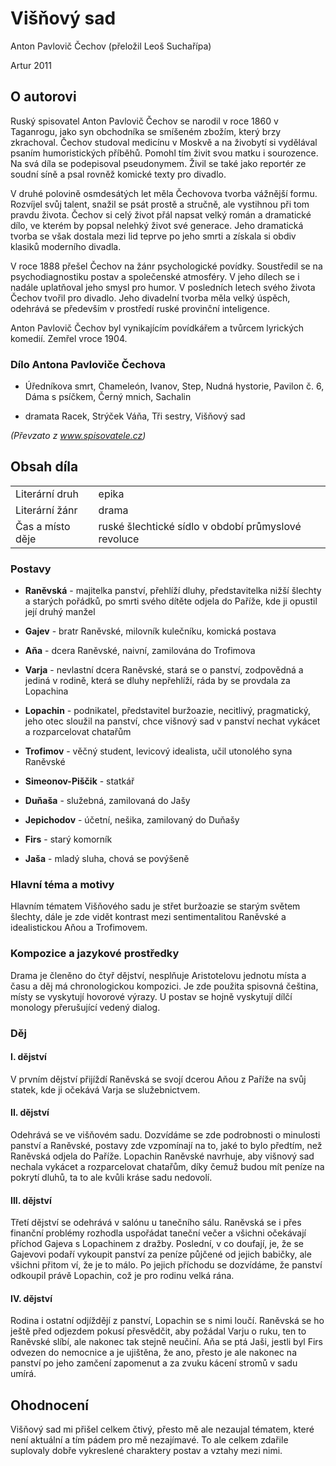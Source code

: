 # Višňový sad

Anton Pavlovič Čechov (přeložil Leoš Suchařípa)

Artur 2011

## O autorovi

Ruský spisovatel Anton Pavlovič Čechov se narodil v roce 1860 v Taganrogu, jako syn obchodníka se smíšeném zbožím, který brzy zkrachoval. Čechov studoval medicínu v Moskvě a na živobytí si vydělával psaním humoristických příběhů. Pomohl tím živit svou matku i sourozence. Na svá díla se podepisoval pseudonymem. Živil se také jako reportér ze soudní síně a psal rovněž komické texty pro divadlo.

V druhé polovině osmdesátých let měla Čechovova tvorba vážnější formu. Rozvíjel svůj talent, snažil se psát prostě a stručně, ale vystihnou při tom pravdu života. Čechov si celý život přál napsat velký román a dramatické dílo, ve kterém by popsal nelehký život své generace. Jeho dramatická tvorba se však dostala mezi lid teprve po jeho smrti a získala si obdiv klasiků moderního divadla.

V roce 1888 přešel Čechov na žánr psychologické povídky. Soustředil se na psychodiagnostiku postav a společenské atmosféry. V jeho dílech se i nadále uplatňoval jeho smysl pro humor. V posledních letech svého života Čechov tvořil pro divadlo. Jeho divadelní tvorba měla velký úspěch, odehrává se především v prostředí ruské provinční inteligence.

Anton Pavlovič Čechov byl vynikajícím povídkářem a tvůrcem lyrických komedií. Zemřel vroce 1904.

### Dílo Antona Pavloviče Čechova

- Úředníkova smrt, Chameleón, Ivanov, Step, Nudná hystorie, Pavilon č. 6, Dáma s psíčkem, Černý mnich, Sachalin

- dramata Racek, Strýček Váňa, Tři sestry, Višňový sad

*(Převzato z www.spisovatele.cz)*

## Obsah díla
|||
|-------------------|------|
|Literární druh|epika|
|Literární žánr|drama|
|Čas a místo děje|ruské šlechtické sídlo v období průmyslové revoluce|

### Postavy

- **Raněvská** - majitelka panství, přehlíží dluhy, představitelka nižší šlechty a starých pořádků, po smrti svého dítěte odjela do Paříže, kde ji opustil její druhý manžel

- **Gajev** - bratr Raněvské, milovník kulečníku, komická postava

- **Aňa** - dcera Raněvské, naivní, zamilována do Trofimova

- **Varja** - nevlastní dcera Raněvské, stará se o panství, zodpovědná a jediná v rodině, která se dluhy nepřehlíží, ráda by se provdala za Lopachina

- **Lopachin** - podnikatel, představitel buržoazie, necitlivý, pragmatický, jeho otec sloužil na panství, chce višnový sad v panství nechat vykácet a rozparcelovat chatařům

- **Trofimov** - věčný student, levicový idealista, učil utonolého syna Raněvské

- **Simeonov-Piščik** - statkář

- **Duňaša** - služebná, zamilovaná do Jašy

- **Jepichodov** - účetní, nešika, zamilovaný do Duňašy

- **Firs** - starý komorník

- **Jaša** - mladý sluha, chová se povýšeně

### Hlavní téma a motivy

Hlavním tématem Višňového sadu je střet buržoazie se starým světem šlechty, dále je zde vidět kontrast mezi sentimentalitou Raněvské a idealistickou Aňou a Trofimovem.

### Kompozice a jazykové prostředky

Drama je členěno do čtyř dějství, nesplňuje Aristotelovu jednotu místa a času a děj má chronologickou kompozici. Je zde použita spisovná čeština, místy se vyskytují hovorové výrazy. U postav se hojně vyskytují dílčí monology přerušující vedený dialog.

### Děj

#### I. dějství

V prvním dějství přijíždí Raněvská se svojí dcerou Aňou z Paříže na svůj statek, kde ji očekává Varja se služebnictvem.

#### II. dějství

Odehrává se ve višňovém sadu. Dozvídáme se zde podrobnosti o minulosti panství a Raněvské, postavy zde vzpomínají na to, jaké to bylo předtím, než Raněvská odjela do Paříže. Lopachin Raněvské navrhuje, aby višnový sad nechala vykácet a rozparcelovat chatařům, díky čemuž budou mít peníze na pokrytí dluhů, ta to ale kvůli kráse sadu nedovolí.

#### III. dějství

Třetí dějství se odehrává v salónu u tanečního sálu. Raněvská se i přes finanční problémy rozhodla uspořádat taneční večer a všichni očekávají příchod Gajeva s Lopachinem z dražby. Poslední, v co doufají, je, že se Gajevovi podaří vykoupit panství za peníze půjčené od jejich babičky, ale všichni přitom ví, že je to málo. Po jejich příchodu se dozvídáme, že panství odkoupil právě Lopachin, což je pro rodinu velká rána.

#### IV. dějství

Rodina i ostatní odjíždějí z panství, Lopachin se s nimi loučí. Raněvská se ho ještě před odjezdem pokusí přesvědčit, aby požádal Varju o ruku, ten to Raněvské slíbí, ale nakonec tak stejně neučiní. Aňa se ptá Jaši, jestli byl Firs odvezen do nemocnice a je ujištěna, že ano, přesto je ale nakonec na panství po jeho zamčení zapomenut a za zvuku kácení stromů v sadu umírá.

## Ohodnocení

Višňový sad mi přišel celkem čtivý, přesto mě ale nezaujal tématem, které není aktuální a tím pádem pro mě nezajímavé. To ale celkem zdařile suplovaly dobře vykreslené charaktery postav a vztahy mezi nimi.
